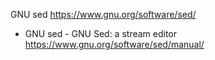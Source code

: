 
GNU sed https://www.gnu.org/software/sed/
- GNU sed - GNU Sed: a stream editor https://www.gnu.org/software/sed/manual/
